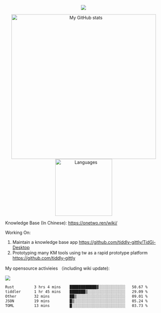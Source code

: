 <a href="https://github.com/linonetwo">
    <p align="center">
        <img src="https://github-profile-trophy.vercel.app/?username=linonetwo&column=7&theme=onedark"/>
    </p>
</a>
<a align="center" href="https://github.com/linonetwo">
  <p align="center">
    <img src="https://github-readme-stats.vercel.app/api?username=linonetwo&show_icons=true&count_private=true" alt="My GitHub stats" width="465"/>
    <img src="https://github-readme-stats.vercel.app/api/top-langs/?username=linonetwo&layout=compact&langs_count=10" alt="Languages" height="183">
  </p>
</a>

Knowledge Base (In Chinese): https://onetwo.ren/wiki/

Working On: 

1. Maintain a knowledge base app https://github.com/tiddly-gittly/TidGi-Desktop
1. Prototyping many KM tools using tw as a rapid prototype platform https://github.com/tiddly-gittly

My opensource activieies （including wiki update):

![](https://visitor-badge.glitch.me/badge?page_id=linonetwo.linonetwo)

<!--START_SECTION:waka-->

```txt
Rust         3 hrs 4 mins    ████████████▓░░░░░░░░░░░░   50.67 %
tiddler      1 hr 45 mins    ███████▒░░░░░░░░░░░░░░░░░   29.09 %
Other        32 mins         ██▒░░░░░░░░░░░░░░░░░░░░░░   09.01 %
JSON         19 mins         █▒░░░░░░░░░░░░░░░░░░░░░░░   05.24 %
TOML         13 mins         █░░░░░░░░░░░░░░░░░░░░░░░░   03.73 %
```

<!--END_SECTION:waka-->
